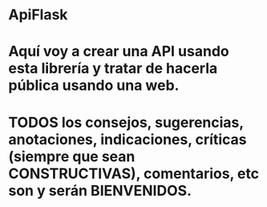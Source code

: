 # ApiFlask
# Aquí voy a crear una API usando esta librería y tratar de hacerla pública usando una web.
# TODOS los consejos, sugerencias, anotaciones, indicaciones, críticas (siempre que sean CONSTRUCTIVAS), comentarios, etc son y serán BIENVENIDOS.
